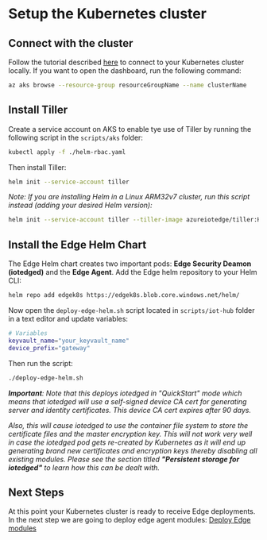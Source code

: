# Setup the Kubernetes cluster

## Connect with the cluster

Follow the tutorial described [here](https://docs.microsoft.com/en-us/azure/aks/kubernetes-walkthrough#connect-to-the-cluster) to connect to your Kubernetes cluster locally. If you want to open the dashboard, run the following command:

```bash
az aks browse --resource-group resourceGroupName --name clusterName
```

## Install Tiller

Create a service account on AKS to enable tye use of Tiller by running the following script in the `scripts/aks` folder:

```bash
kubectl apply -f ./helm-rbac.yaml
```

Then install Tiller:

```bash
helm init --service-account tiller
```

*Note: If you are installing Helm in a Linux ARM32v7 cluster, run this script instead (adding your desired Helm version):*

```bash
helm init --service-account tiller --tiller-image azureiotedge/tiller:HELM_VERSION-linux-arm32v7
```

## Install the Edge Helm Chart

The Edge Helm chart creates two important pods: **Edge Security Deamon (iotedged)** and the **Edge Agent**. Add the Edge helm repository to your Helm CLI:

```bash
helm repo add edgek8s https://edgek8s.blob.core.windows.net/helm/
```

Now open the `deploy-edge-helm.sh` script located in `scripts/iot-hub` folder in a text editor and update variables:

```sh
# Variables
keyvault_name="your_keyvault_name"
device_prefix="gateway"
```

Then run the script:

```sh
./deploy-edge-helm.sh
```

***Important**: Note that this deploys iotedged in "QuickStart" mode which means that iotedged will use a self-signed device CA cert for generating server and identity certificates. This device CA cert expires after 90 days.*

*Also, this will cause iotedged to use the container file system to store the certificate files and the master encryption key. This will not work very well in case the iotedged pod gets re-created by Kubernetes as it will end up generating brand new certificates and encryption keys thereby disabling all existing modules. Please see the section titled **"Persistent storage for iotedged"** to learn how this can be dealt with.*

## Next Steps

At this point your Kubernetes cluster is ready to receive Edge deployments. In the next step we are going to deploy edge agent modules: [Deploy Edge modules](./deploy-edge-modules.md)